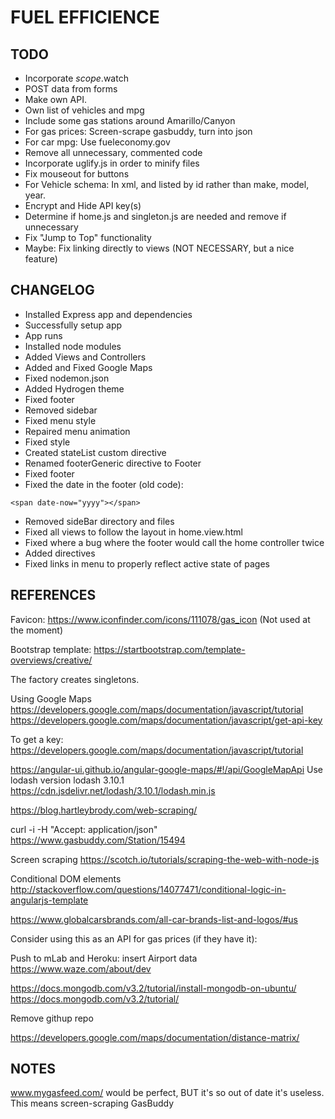 # FUEL EFFICIENCE

## TODO
* Incorporate $scope.$watch
* POST data from forms
* Make own API.
* Own list of vehicles and mpg
* Include some gas stations around Amarillo/Canyon
* For gas prices: Screen-scrape gasbuddy, turn into json
* For car mpg: Use fueleconomy.gov
* Remove all unnecessary, commented code
* Incorporate uglify.js in order to minify files
* Fix mouseout for buttons
* For Vehicle schema: In xml, and listed by id rather than make, model, year.
* Encrypt and Hide API key(s)
* Determine if home.js and singleton.js are needed and remove if unnecessary
* Fix "Jump to Top" functionality
* Maybe: Fix linking directly to views (NOT NECESSARY, but a nice feature)

## CHANGELOG
* Installed Express app and dependencies
* Successfully setup app
* App runs
* Installed node modules
* Added Views and Controllers
* Added and Fixed Google Maps
* Fixed nodemon.json
* Added Hydrogen theme
* Fixed footer
* Removed sidebar
* Fixed menu style
* Repaired menu animation
* Fixed style
* Created stateList custom directive
* Renamed footerGeneric directive to Footer
* Fixed footer
* Fixed the date in the footer (old code):
~~~~
<span date-now="yyyy"></span>
~~~~
* Removed sideBar directory and files
* Fixed all views to follow the layout in home.view.html
* Fixed where a bug where the footer would call the home controller twice
* Added directives
* Fixed links in menu to properly reflect active state of pages

## REFERENCES

Favicon:
https://www.iconfinder.com/icons/111078/gas_icon (Not used at the moment)

Bootstrap template:
https://startbootstrap.com/template-overviews/creative/

The factory creates singletons.

Using Google Maps
https://developers.google.com/maps/documentation/javascript/tutorial
https://developers.google.com/maps/documentation/javascript/get-api-key

To get a key:
https://developers.google.com/maps/documentation/javascript/tutorial


https://angular-ui.github.io/angular-google-maps/#!/api/GoogleMapApi
Use lodash version lodash 3.10.1
https://cdn.jsdelivr.net/lodash/3.10.1/lodash.min.js

https://blog.hartleybrody.com/web-scraping/

curl -i -H "Accept: application/json" https://www.gasbuddy.com/Station/15494

Screen scraping
https://scotch.io/tutorials/scraping-the-web-with-node-js

Conditional DOM elements
http://stackoverflow.com/questions/14077471/conditional-logic-in-angularjs-template

https://www.globalcarsbrands.com/all-car-brands-list-and-logos/#us

Consider using this as an API for gas prices (if they have it):

Push to mLab and Heroku: insert Airport data
https://www.waze.com/about/dev

https://docs.mongodb.com/v3.2/tutorial/install-mongodb-on-ubuntu/
https://docs.mongodb.com/v3.2/tutorial/

Remove githup repo

https://developers.google.com/maps/documentation/distance-matrix/

## NOTES

www.mygasfeed.com/ would be perfect, BUT it's so out of date it's useless.
  This means screen-scraping GasBuddy